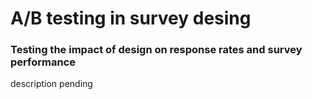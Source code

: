 # A/B testing in survey desing

### Testing the impact of design on response rates and survey performance

description pending
